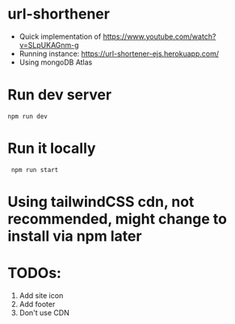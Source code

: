 # url-shorthener
- Quick implementation of https://www.youtube.com/watch?v=SLpUKAGnm-g
- Running instance: https://url-shortener-ejs.herokuapp.com/
- Using mongoDB Atlas

# Run dev server
``` npm run dev ```

# Run it locally 
``` npm run start```

# Using tailwindCSS cdn, not recommended, might change to install via npm later

# TODOs: 
1. Add site icon
2. Add footer
3. Don't use CDN
